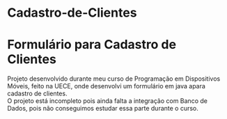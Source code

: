 # Cadastro-de-Clientes

# Formulário para Cadastro de Clientes

Projeto desenvolvido durante meu curso de Programação em Dispositivos Móveis, feito na UECE,
onde desenvolvi um formulário em java apara cadastro de clientes.\
O projeto está incompleto pois ainda falta a integração com Banco de Dados,
pois não conseguimos estudar essa parte durante o curso.
